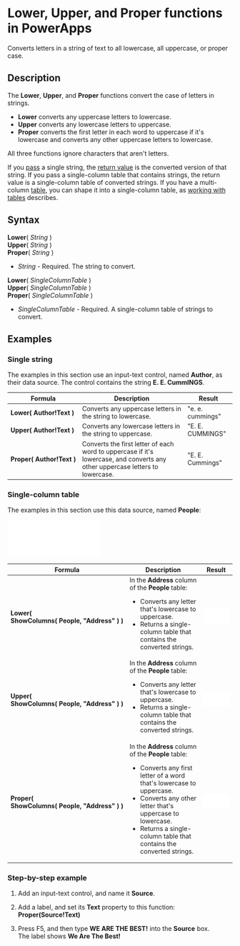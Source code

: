 <properties
	pageTitle="PowerApps: Lower, Upper, and Proper functions"
	description="Reference information for the Lower, Upper, and Proper functions in PowerApps, including syntax and examples"
	suite="powerapps"
	documentationCenter="na"
	authors="gregli-msft"
	manager="dwrede"
	editor=""
	tags=""/>

<tags
   ms.service="powerapps"
   ms.devlang="na"
   ms.topic="article"
   ms.tgt_pltfrm="na"
   ms.workload="na"
   ms.date="11/07/2015"
   ms.author="gregli"/>

# Lower, Upper, and Proper functions in PowerApps #

Converts letters in a string of text to all lowercase, all uppercase, or proper case.

## Description ##

The **Lower**, **Upper**, and **Proper** functions convert the case of letters in strings.

- **Lower** converts any uppercase letters to lowercase.
- **Upper** converts any lowercase letters to uppercase.
- **Proper** converts the first letter in each word to uppercase if it's lowercase and converts any other uppercase letters to lowercase.

All three functions ignore characters that aren't letters.

If you [pass](file-name.md) a single string, the [return value](file-name.md) is the converted version of that string.  If you pass a single-column table that contains strings, the return value is a single-column table of converted strings. If you have a multi-column [table](file-name.md), you can shape it into a single-column table, as [working with tables](file-name.md) describes.

## Syntax ##

**Lower**( *String* )<br>**Upper**( *String* )<br>**Proper**( *String* )

- *String* - Required. The string to convert.

**Lower**( *SingleColumnTable* )<br>**Upper**( *SingleColumnTable* )<br>**Proper**( *SingleColumnTable* )

- *SingleColumnTable* - Required. A single-column table of strings to convert.

## Examples ##

### Single string ###
The examples in this section use an input-text control, named **Author**, as their data source. The control contains the string **E. E. CummINGS**.

| Formula | Description | Result |
|---------|-------------|--------|
| **Lower(&nbsp;Author!Text&nbsp;)** | Converts any uppercase letters in the string to lowercase. | "e. e. cummings" |
| **Upper(&nbsp;Author!Text&nbsp;)** | Converts any lowercase letters in the string to uppercase. | "E. E. CUMMINGS" |
| **Proper(&nbsp;Author!Text&nbsp;)** | Converts the first letter of each word to uppercase if it's lowercase, and converts any other uppercase letters to lowercase. | "E. E. Cummings" |

### Single-column table
The examples in this section use this data source, named **People**:

![](media/function-lower-upper-proper/people-table.png)

| Formula | Description | Result |
|---------|-------------|--------|
| **Lower( ShowColumns(&nbsp;People,&nbsp;"Address"&nbsp;) )** |  In the **Address** column of the **People** table:<br><ul><li>Converts any letter that's lowercase to uppercase.</li><li>Returns a single-column table that contains the converted strings.</li> | ![](media/function-lower-upper-proper/people-table-lower.png) |
| **Upper( ShowColumns(&nbsp;People,&nbsp;"Address"&nbsp;) )** | In the **Address** column of the **People** table:<br><ul><li>Converts any letter that's lowercase to uppercase.</li><li>Returns a single-column table that contains the converted strings.</li> | ![](media/function-lower-upper-proper/people-table-upper.png) |
| **Proper( ShowColumns(&nbsp;People,&nbsp;"Address"&nbsp;) )** | In the **Address** column of the **People** table:<br><ul><li>Converts any first letter of a word that's lowercase to uppercase.</li><li>Converts any other letter that's uppercase to lowercase.</li><li>Returns a single-column table that contains the converted strings.</li> | ![](media/function-lower-upper-proper/people-table-proper.png) |

### Step-by-step example ###

1. Add an input-text control, and name it **Source**.

1. Add a label, and set its **Text** property to this function:<br>**Proper(Source!Text)**

1. Press F5, and then type **WE ARE THE BEST!** into the **Source** box.<br>The label shows **We Are The Best!**
